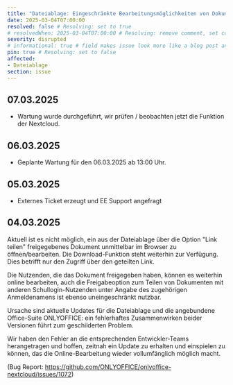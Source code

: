 ```yaml
---
title: "Dateiablage: Eingeschränkte Bearbeitungsmöglichkeiten von Dokumenten (seit 04.03.2025) - Update 06.03.2025"
date: 2025-03-04T07:00:00
resolved: false # Resolving: set to true
# resolvedWhen: 2025-03-04T07:00:00 # Resolving: remove comment, set correct end datetime
severity: disrupted
# informational: true # field makes issue look more like a blog post and removes any references to downtime length
pin: true # Resolving: set to false
affected:
- Dateiablage
section: issue
---
```


## 07.03.2025

* Wartung wurde durchgeführt, wir prüfen / beobachten jetzt die Funktion der Nextcloud.

## 06.03.2025

* Geplante Wartung für den 06.03.2025 ab 13:00 Uhr.

## 05.03.2025

* Externes Ticket erzeugt und EE Support angefragt

## 04.03.2025

Aktuell ist es nicht möglich, ein aus der Dateiablage über die Option "Link teilen" freigegebenes Dokument unmittelbar im Browser zu öffnen/bearbeiten. Die Download-Funktion steht weiterhin zur Verfügung. Dies betrifft nur den Zugriff über den geteilten Link.

Die Nutzenden, die das Dokument freigegeben haben, können es weiterhin online bearbeiten, auch die Freigabeoption zum Teilen von Dokumenten mit anderen Schullogin-Nutzenden unter Angabe des zugehörigen Anmeldenamens ist ebenso uneingeschränkt nutzbar.

Ursache sind aktuelle Updates für die Dateiablage und die angebundene Office-Suite ONLYOFFICE:  ein fehlerhaftes Zusammenwirken beider Versionen führt zum geschilderten Problem. 

Wir haben den Fehler an die entsprechenden Entwickler-Teams herangetragen und hoffen, zeitnah ein Update zu erhalten und einspielen zu können, das die Online-Bearbeitung wieder vollumfänglich möglich macht.

(Bug Report: https://github.com/ONLYOFFICE/onlyoffice-nextcloud/issues/1072)

